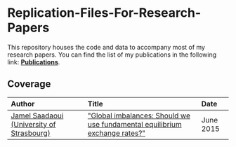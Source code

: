 # Replication-Files-For-Research-Papers
 This repository houses the code and data to accompany most of my research papers. You can find the list of my publications in the following link: [**Publications**](https://www.jamelsaadaoui.com/publications/complete-list/).
 
 ## Coverage
|Author|Title|Date|
|:----|:----|:----|
|[Jamel Saadaoui (University of Strasbourg)](https://github.com/JamelSaadaoui/ResearchPapers/tree/main/Saadaoui%202015)|["Global imbalances: Should we use fundamental equilibrium exchange rates?"](https://www.sciencedirect.com/science/article/abs/pii/S0264999315000243)|June 2015|

